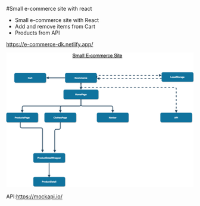 #Small e-commerce site with react

- Small e-commerce site with React
- Add and remove items from Cart
- Products from API

https://e-commerce-dk.netlify.app/

![alt text](./public/assets/images/ecommerce.png)

API:https://mockapi.io/